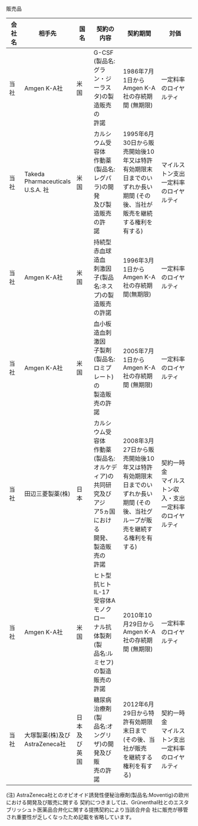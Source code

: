 販売品

| 会社名 | 相手先                                   | 国名         | 契約の内容                                                                      | 契約期間                                                                                         | 対価                                  |
|-----|---------------------------------------|------------|----------------------------------------------------------------------------|----------------------------------------------------------------------------------------------|-------------------------------------|
| 当社  | Amgen K-A社                            | 米国         | G-CSF (製品名:<br>グラン・ジーラス<br>タ)の製造販売の<br>許諾                                  | 1986年7月1日から<br>Amgen K-A社の存続期<br>間 (無期限)                                                     | 一定料率のロイヤルティ                         |
| 当社  | Takeda<br>Pharmaceuticals<br>U.S.A. 社 | 米国         | カルシウム受容体<br>作動薬(製品名:<br>レグパラ)の開発<br>及び製造販売の許<br>諾                          | 1995年6月30日から販<br>売開始後10年又は特許<br>有効期限末日までのい<br>ずれか長い期間 (その<br>後、当社が販売を継続<br>する権利を有する)         | マイルストン支出<br>一定料率のロイヤルティ             |
| 当社  | Amgen K-A社                            | 米国         | 持続型赤血球造血<br>刺激因子(製品<br>名:ネスプ)の製<br>造販売の許諾                                  | 1996年3月1日から<br>Amgen K-A社の存続期<br>間(無期限)                                                      | 一定料率のロイヤルティ                         |
| 当社  | Amgen K-A社                            | 米国         | 血小板造血刺激因<br>子製剤(製品名:<br>ロミプレート)の<br>製造販売の許諾                                | 2005年7月1日から<br>Amgen K-A社の存続期<br>間 (無期限)                                                     | 一定料率のロイヤルティ                         |
| 当社  | 田辺三菱製薬(株)                             | 日本         | カルシウム受容体<br>作動薬(製品名:<br>オルケディア)の<br>共同研究及びアジ<br>ア5ヵ国における<br>開発、製造販売の<br>許諾 | 2008年3月27日から販<br>売開始後10年又は特許<br>有効期限末日までのい<br>ずれか長い期間 (その<br>後、当社グループが販<br>売を継続する権利を有<br>する) | 契約一時金<br>マイルストン収入・支出<br>一定料率のロイヤルティ |
| 当社  | Amgen K-A社                            | 米国         | ヒト型抗ヒトIL-17<br>受容体Aモノクロー<br>ナル抗体製剤 (製<br>品名:ルミセフ)<br>の製造販売の許諾              | 2010年10月29日から<br>Amgen K-A社の存続期<br>間 (無期限)                                                   | 一定料率のロイヤルティ                         |
| 当社  | 大塚製薬(株)及び<br>AstraZeneca社             | 日本及び<br>英国 | 糖尿病治療剤(製<br>品名:オングリ<br>ザ)の開発及び販<br>売の許諾                                    | 2012年6月29日から特<br>許有効期限末日まで<br>(その後、当社が販売<br>を継続する権利を有す<br>る)                                 | 契約一時金<br>マイルストン支出<br>一定料率のロイヤルティ    |

(注) AstraZeneca社とのオピオイド誘発性便秘治療剤(製品名:Moventig)の欧州における開発及び販売に関する 契約につきましては、Grünenthal社とのエスタブリッシュト医薬品合弁化に関する提携契約により当該合弁会 社に販売が移管され重要性が乏しくなったため記載を省略しています。
